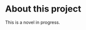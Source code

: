 <html>
    <head>
<!--include head.txt -->
        <title>
            About This Project
        </title>
    </head>

<body>
<!--include logo.txt -->
<!--include menu.txt -->

# About this project

This is a novel in progress.
</body>
</html>
